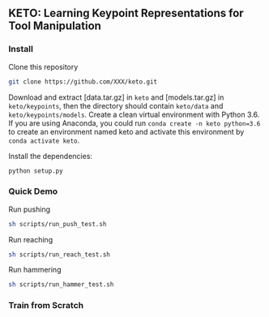 ## KETO: Learning Keypoint Representations for Tool Manipulation

### Install

Clone this repository
```bash
git clone https://github.com/XXX/keto.git
```

Download and extract [data.tar.gz] in `keto` and [models.tar.gz] in `keto/keypoints`, then the directory should contain `keto/data` and `keto/keypoints/models`. Create a clean virtual environment with Python 3.6. If you are using Anaconda, you could run `conda create -n keto python=3.6` to create an environment named keto and activate this environment by `conda activate keto`. 

Install the dependencies:
```bash
python setup.py
```

### Quick Demo
Run pushing
```bash
sh scripts/run_push_test.sh
```

Run reaching
```bash
sh scripts/run_reach_test.sh
```

Run hammering
```bash
sh scripts/run_hammer_test.sh
```

### Train from Scratch


